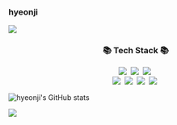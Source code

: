 ### hyeonji 

<img src="https://capsule-render.vercel.app/api?type=waving&color=auto&height=200&section=header&text=hyeonji's%20Github&fontSize=90" />  

<h3 align="center">📚 Tech Stack 📚</h3>
<p align="center">
  <img src="https://img.shields.io/badge/Java-007396?style=flat-square&logo=Java&logoColor=white"/></a>&nbsp 
  <img src="https://img.shields.io/badge/SpringBoot-6DB33F?style=flat&logo=HTML5&logoColor=white" /></a>&nbsp 
  <img src="https://img.shields.io/badge/Mysql-E6B91E?style=flat-square&logo=MySql&logoColor=white"/></a>&nbsp 

  <br>
  <img src="https://img.shields.io/badge/Javascript-ffb13b?style=flat-square&logo=javascript&logoColor=white"/></a>&nbsp 
  <img src="https://img.shields.io/badge/HTML5-E34F26?style=flat&logo=HTML5&logoColor=white" /></a>&nbsp 
  <img src="https://img.shields.io/badge/Vue.js-4FC08D?style=flat&logo=HTML5&logoColor=white" /></a>&nbsp 
  <img src="https://img.shields.io/badge/AWS-232F3E?style=flat&logo=HTML5&logoColor=white" /></a>&nbsp 
</p>

![hyeonji's GitHub stats](https://github-readme-stats.vercel.app/api?username=hyeonji11&hide=contribs,stars)  

<img src="https://github-readme-stats.vercel.app/api/top-langs/?username=hyeonji11&layout=compact&hide=Objective-C,Hack&exclude_repo=jekyll-theme-chirpy,hyeonji11.github.io"><br><br>
